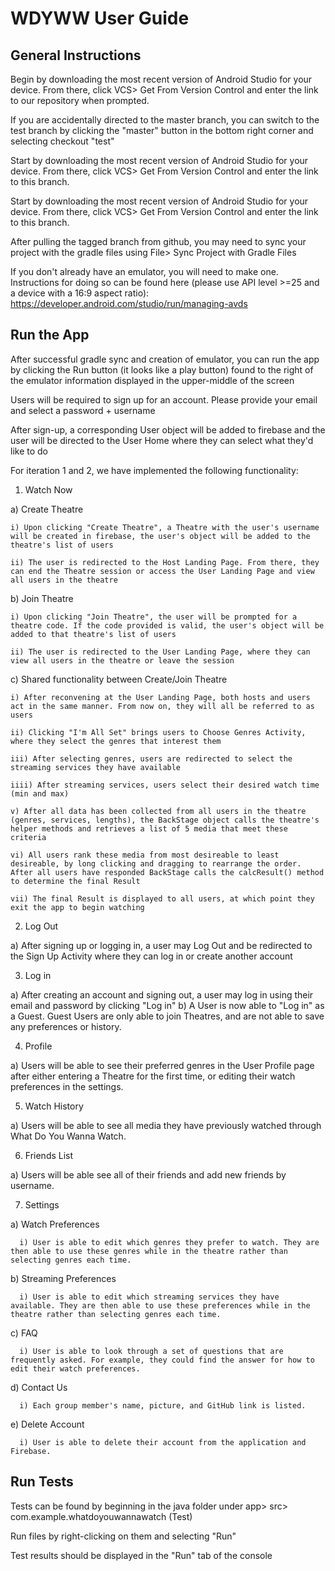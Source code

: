 # WDYWW User Guide 

## General Instructions
Begin by downloading the most recent version of Android Studio for your device. From there, click VCS> Get From Version Control and enter the link to our repository when prompted.

If you are accidentally directed to the master branch, you can switch to the test branch by clicking the "master" button in the bottom right corner and selecting checkout "test"

Start by downloading the most recent version of Android Studio for your device. From there, click VCS> Get From Version Control and enter the link to this branch.

Start by downloading the most recent version of Android Studio for your device. From there, click VCS> Get From Version Control and enter the link to this branch.

After pulling the tagged branch from github, you may need to sync your project with the gradle files using File> Sync Project with Gradle Files

If you don't already have an emulator, you will need to make one. Instructions for doing so can be found here (please use API level >=25 and a device with a 16:9 aspect ratio): https://developer.android.com/studio/run/managing-avds

## Run the App

After successful gradle sync and creation of emulator, you can run the app by clicking the Run button (it looks like a play button) found to the right of the emulator information displayed in the upper-middle of the screen

Users will be required to sign up for an account. Please provide your email and select a password + username

After sign-up, a corresponding User object will be added to firebase and the user will be directed to the User Home where they can select what they'd like to do

For iteration 1 and 2, we have implemented the following functionality:

1) Watch Now

  a) Create Theatre
  
    i) Upon clicking "Create Theatre", a Theatre with the user's username will be created in firebase, the user's object will be added to the theatre's list of users
    
    ii) The user is redirected to the Host Landing Page. From there, they can end the Theatre session or access the User Landing Page and view all users in the theatre
  
  b) Join Theatre
  
    i) Upon clicking "Join Theatre", the user will be prompted for a theatre code. If the code provided is valid, the user's object will be added to that theatre's list of users
    
    ii) The user is redirected to the User Landing Page, where they can view all users in the theatre or leave the session
    
  c) Shared functionality between Create/Join Theatre
  
    i) After reconvening at the User Landing Page, both hosts and users act in the same manner. From now on, they will all be referred to as users
    
    ii) Clicking "I'm All Set" brings users to Choose Genres Activity, where they select the genres that interest them
    
    iii) After selecting genres, users are redirected to select the streaming services they have available
    
    iiii) After streaming services, users select their desired watch time (min and max)
    
    v) After all data has been collected from all users in the theatre (genres, services, lengths), the BackStage object calls the theatre's helper methods and retrieves a list of 5 media that meet these criteria
    
    vi) All users rank these media from most desireable to least desireable, by long clicking and dragging to rearrange the order. After all users have responded BackStage calls the calcResult() method to determine the final Result
    
    vii) The final Result is displayed to all users, at which point they exit the app to begin watching
  
2) Log Out

  a) After signing up or logging in, a user may Log Out and be redirected to the Sign Up Activity where they can log in or create another account
  
3) Log in

  a) After creating an account and signing out, a user may log in using their email and password by clicking "Log in"
  b) A User is now able to "Log in" as a Guest. Guest Users are only able to join Theatres, and are not able to save any preferences or history.
  
4) Profile

  a) Users will be able to see their preferred genres in the User Profile page after either entering a Theatre for the first time, or editing their watch preferences in the settings.
  
5) Watch History

  a) Users will be able to see all media they have previously watched through What Do You Wanna Watch.

6) Friends List 

  a) Users will be able see all of their friends and add new friends by username. 
  
7) Settings

  a) Watch Preferences 
  
      i) User is able to edit which genres they prefer to watch. They are then able to use these genres while in the theatre rather than selecting genres each time.
  
  b) Streaming Preferences
  
      i) User is able to edit which streaming services they have available. They are then able to use these preferences while in the theatre rather than selecting genres each time.
      
  c) FAQ 
  
      i) User is able to look through a set of questions that are frequently asked. For example, they could find the answer for how to edit their watch preferences. 
      
  d) Contact Us
  
      i) Each group member's name, picture, and GitHub link is listed. 
      
  e) Delete Account 
  
      i) User is able to delete their account from the application and Firebase.


## Run Tests

Tests can be found by beginning in the java folder under app> src> com.example.whatdoyouwannawatch (Test)

Run files by right-clicking on them and selecting "Run"

Test results should be displayed in the "Run" tab of the console
